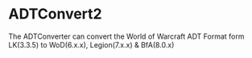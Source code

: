 # ADTConvert2
The ADTConverter can convert the World of Warcraft ADT Format form LK(3.3.5) to WoD(6.x.x), Legion(7.x.x) &amp; BfA(8.0.x)
